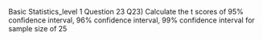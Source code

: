 Basic Statistics_level 1 Question 23
Q23) Calculate the t scores of 95% confidence interval, 96% confidence interval, 99% confidence interval for sample size of 25
